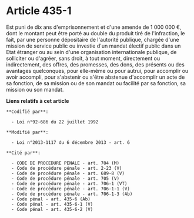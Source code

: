# Article 435-1

Est puni de dix ans d'emprisonnement et      d'une amende de 1 000 000 €, dont le montant peut être porté au double du
produit tiré de l'infraction, le fait, par une personne dépositaire de l'autorité publique, chargée d'une mission de service
public ou investie d'un mandat électif public dans un Etat étranger ou au sein d'une organisation internationale publique, de
solliciter ou d'agréer, sans droit, à tout moment, directement ou indirectement, des offres, des promesses, des dons, des
présents ou des avantages quelconques, pour elle-même ou pour autrui, pour accomplir ou avoir accompli, pour s'abstenir ou
s'être abstenue d'accomplir un acte de sa fonction, de sa mission ou de son mandat ou facilité par sa fonction, sa mission ou
son mandat.

**Liens relatifs à cet article**

	**Codifié par**:

	  - Loi n°92-686 du 22 juillet 1992

	**Modifié par**:

	  - Loi n°2013-1117 du 6 décembre 2013 - art. 6

	**Cité par**:

	  - CODE DE PROCEDURE PENALE - art. 704 (M)
	  - Code de procédure pénale - art. 2-23 (V)
	  - Code de procédure pénale - art. 689-8 (V)
	  - Code de procédure pénale - art. 705 (V)
	  - Code de procédure pénale - art. 706-1 (VT)
	  - Code de procédure pénale - art. 706-1-1 (V)
	  - Code de procédure pénale - art. 706-1-3 (Ab)
	  - Code pénal - art. 435-6 (Ab)
	  - Code pénal - art. 435-6-1 (V)
	  - Code pénal - art. 435-6-2 (V)
